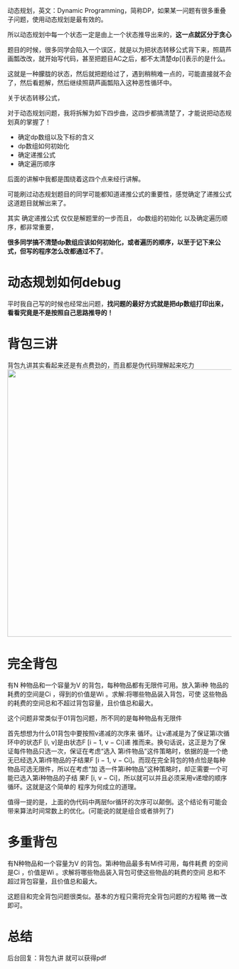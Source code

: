 
动态规划，英文：Dynamic Programming，简称DP，如果某一问题有很多重叠子问题，使用动态规划是最有效的。

所以动态规划中每一个状态一定是由上一个状态推导出来的，**这一点就区分于贪心**

题目的时候，很多同学会陷入一个误区，就是以为把状态转移公式背下来，照葫芦画瓢改改，就开始写代码，甚至把题目AC之后，都不太清楚dp[i]表示的是什么。

这就是一种朦胧的状态，然后就把题给过了，遇到稍稍难一点的，可能直接就不会了，然后看题解，然后继续照葫芦画瓢陷入这种恶性循环中。 

关于状态转移公式，

对于动态规划问题，我将拆解为如下四步曲，这四步都搞清楚了，才能说把动态规划真的掌握了！

* 确定dp数组以及下标的含义
* dp数组如何初始化
* 确定递推公式
* 确定遍历顺序

后面的讲解中我都是围绕着这四个点来经行讲解。

可能刷过动态规划题目的同学可能都知道递推公式的重要性，感觉确定了递推公式这道题目就解出来了。

其实 确定递推公式 仅仅是解题里的一步而且， dp数组的初始化 以及确定遍历顺序，都非常重要，

**很多同学搞不清楚dp数组应该如何初始化，或者遍历的顺序，以至于记下来公式，但写的程序怎么改都通过不了**。

# 动态规划如何debug 

平时我自己写的时候也经常出问题，**找问题的最好方式就是把dp数组打印出来，看看究竟是不是按照自己思路推导的！** 


# 背包三讲

背包九讲其实看起来还是有点费劲的，而且都是伪代码理解起来吃力
<img src='../pics/416.分割等和子集1.png' width=600> </img></div>




# 完全背包 

有N 种物品和一个容量为V 的背包，每种物品都有无限件可用。放入第i种 物品的耗费的空间是Ci ，得到的价值是Wi 。求解:将哪些物品装入背包，可使 这些物品的耗费的空间总和不超过背包容量，且价值总和最大。

这个问题非常类似于01背包问题，所不同的是每种物品有无限件


首先想想为什么01背包中要按照v递减的次序来 循环。让v递减是为了保证第i次循环中的状态F [i, v]是由状态F [i − 1, v − Ci]递 推而来。换句话说，这正是为了保证每件物品只选一次，保证在考虑“选入 第i件物品”这件策略时，依据的是一个绝无已经选入第i件物品的子结果F [i − 1, v − Ci]。而现在完全背包的特点恰是每种物品可选无限件，所以在考虑“加 选一件第i种物品”这种策略时，却正需要一个可能已选入第i种物品的子结 果F [i, v − Ci]，所以就可以并且必须采用v递增的顺序循环。这就是这个简单的
程序为何成立的道理。


值得一提的是，上面的伪代码中两层for循环的次序可以颠倒。这个结论有可能会带来算法时间常数上的优化。(可能说的就是组合或者排列了)

# 多重背包 

有N种物品和一个容量为V 的背包。第i种物品最多有Mi件可用，每件耗费 的空间是Ci ，价值是Wi 。求解将哪些物品装入背包可使这些物品的耗费的空间 总和不超过背包容量，且价值总和最大。

这题目和完全背包问题很类似。基本的方程只需将完全背包问题的方程略 微一改即可。


# 总结 

后台回复：背包九讲 就可以获得pdf

